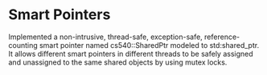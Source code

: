 # Smart Pointers

Implemented a non-intrusive, thread-safe, exception-safe, reference-counting smart pointer named cs540::SharedPtr modeled to std:shared_ptr. It allows different smart pointers in different threads to be safely assigned and unassigned to the same shared objects by using mutex locks. 
